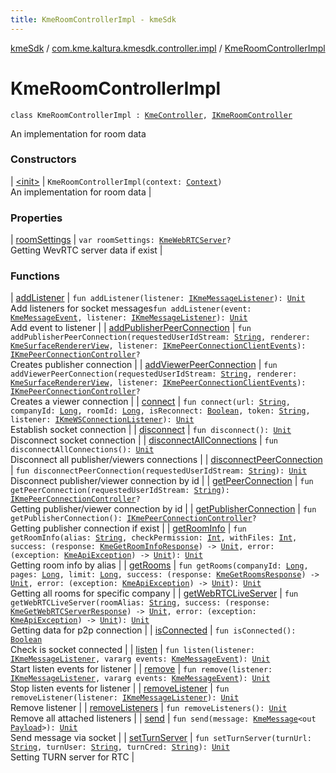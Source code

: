 ```yaml
---
title: KmeRoomControllerImpl - kmeSdk
---
```


[kmeSdk](../../index.html) / [com.kme.kaltura.kmesdk.controller.impl](../index.html) / [KmeRoomControllerImpl](./index.html)

# KmeRoomControllerImpl

`class KmeRoomControllerImpl : `[`KmeController`](../-kme-controller/index.html)`, `[`IKmeRoomController`](../../com.kme.kaltura.kmesdk.controller/-i-kme-room-controller/index.html)

An implementation for room data

### Constructors

| [&lt;init&gt;](-init-.html) | `KmeRoomControllerImpl(context: `[`Context`](https://developer.android.com/reference/android/content/Context.html)`)`<br>An implementation for room data |

### Properties

| [roomSettings](room-settings.html) | `var roomSettings: `[`KmeWebRTCServer`](../../com.kme.kaltura.kmesdk.rest.response.room/-kme-web-r-t-c-server/index.html)`?`<br>Getting WevRTC server data if exist |

### Functions

| [addListener](add-listener.html) | `fun addListener(listener: `[`IKmeMessageListener`](../../com.kme.kaltura.kmesdk.ws/-i-kme-message-listener/index.html)`): `[`Unit`](https://kotlinlang.org/api/latest/jvm/stdlib/kotlin/-unit/index.html)<br>Add listeners for socket messages`fun addListener(event: `[`KmeMessageEvent`](../../com.kme.kaltura.kmesdk.ws.message/-kme-message-event/index.html)`, listener: `[`IKmeMessageListener`](../../com.kme.kaltura.kmesdk.ws/-i-kme-message-listener/index.html)`): `[`Unit`](https://kotlinlang.org/api/latest/jvm/stdlib/kotlin/-unit/index.html)<br>Add event to listener |
| [addPublisherPeerConnection](add-publisher-peer-connection.html) | `fun addPublisherPeerConnection(requestedUserIdStream: `[`String`](https://kotlinlang.org/api/latest/jvm/stdlib/kotlin/-string/index.html)`, renderer: `[`KmeSurfaceRendererView`](../../com.kme.kaltura.kmesdk.webrtc.view/-kme-surface-renderer-view/index.html)`, listener: `[`IKmePeerConnectionClientEvents`](../../com.kme.kaltura.kmesdk.webrtc.peerconnection/-i-kme-peer-connection-client-events/index.html)`): `[`IKmePeerConnectionController`](../../com.kme.kaltura.kmesdk.controller/-i-kme-peer-connection-controller/index.html)`?`<br>Creates publisher connection |
| [addViewerPeerConnection](add-viewer-peer-connection.html) | `fun addViewerPeerConnection(requestedUserIdStream: `[`String`](https://kotlinlang.org/api/latest/jvm/stdlib/kotlin/-string/index.html)`, renderer: `[`KmeSurfaceRendererView`](../../com.kme.kaltura.kmesdk.webrtc.view/-kme-surface-renderer-view/index.html)`, listener: `[`IKmePeerConnectionClientEvents`](../../com.kme.kaltura.kmesdk.webrtc.peerconnection/-i-kme-peer-connection-client-events/index.html)`): `[`IKmePeerConnectionController`](../../com.kme.kaltura.kmesdk.controller/-i-kme-peer-connection-controller/index.html)`?`<br>Creates a viewer connection |
| [connect](connect.html) | `fun connect(url: `[`String`](https://kotlinlang.org/api/latest/jvm/stdlib/kotlin/-string/index.html)`, companyId: `[`Long`](https://kotlinlang.org/api/latest/jvm/stdlib/kotlin/-long/index.html)`, roomId: `[`Long`](https://kotlinlang.org/api/latest/jvm/stdlib/kotlin/-long/index.html)`, isReconnect: `[`Boolean`](https://kotlinlang.org/api/latest/jvm/stdlib/kotlin/-boolean/index.html)`, token: `[`String`](https://kotlinlang.org/api/latest/jvm/stdlib/kotlin/-string/index.html)`, listener: `[`IKmeWSConnectionListener`](../../com.kme.kaltura.kmesdk.ws/-i-kme-w-s-connection-listener/index.html)`): `[`Unit`](https://kotlinlang.org/api/latest/jvm/stdlib/kotlin/-unit/index.html)<br>Establish socket connection |
| [disconnect](disconnect.html) | `fun disconnect(): `[`Unit`](https://kotlinlang.org/api/latest/jvm/stdlib/kotlin/-unit/index.html)<br>Disconnect socket connection |
| [disconnectAllConnections](disconnect-all-connections.html) | `fun disconnectAllConnections(): `[`Unit`](https://kotlinlang.org/api/latest/jvm/stdlib/kotlin/-unit/index.html)<br>Disconnect all publisher/viewers connections |
| [disconnectPeerConnection](disconnect-peer-connection.html) | `fun disconnectPeerConnection(requestedUserIdStream: `[`String`](https://kotlinlang.org/api/latest/jvm/stdlib/kotlin/-string/index.html)`): `[`Unit`](https://kotlinlang.org/api/latest/jvm/stdlib/kotlin/-unit/index.html)<br>Disconnect publisher/viewer connection by id |
| [getPeerConnection](get-peer-connection.html) | `fun getPeerConnection(requestedUserIdStream: `[`String`](https://kotlinlang.org/api/latest/jvm/stdlib/kotlin/-string/index.html)`): `[`IKmePeerConnectionController`](../../com.kme.kaltura.kmesdk.controller/-i-kme-peer-connection-controller/index.html)`?`<br>Getting publisher/viewer connection by id |
| [getPublisherConnection](get-publisher-connection.html) | `fun getPublisherConnection(): `[`IKmePeerConnectionController`](../../com.kme.kaltura.kmesdk.controller/-i-kme-peer-connection-controller/index.html)`?`<br>Getting publisher connection if exist |
| [getRoomInfo](get-room-info.html) | `fun getRoomInfo(alias: `[`String`](https://kotlinlang.org/api/latest/jvm/stdlib/kotlin/-string/index.html)`, checkPermission: `[`Int`](https://kotlinlang.org/api/latest/jvm/stdlib/kotlin/-int/index.html)`, withFiles: `[`Int`](https://kotlinlang.org/api/latest/jvm/stdlib/kotlin/-int/index.html)`, success: (response: `[`KmeGetRoomInfoResponse`](../../com.kme.kaltura.kmesdk.rest.response.room/-kme-get-room-info-response/index.html)`) -> `[`Unit`](https://kotlinlang.org/api/latest/jvm/stdlib/kotlin/-unit/index.html)`, error: (exception: `[`KmeApiException`](../../com.kme.kaltura.kmesdk.rest/-kme-api-exception/index.html)`) -> `[`Unit`](https://kotlinlang.org/api/latest/jvm/stdlib/kotlin/-unit/index.html)`): `[`Unit`](https://kotlinlang.org/api/latest/jvm/stdlib/kotlin/-unit/index.html)<br>Getting room info by alias |
| [getRooms](get-rooms.html) | `fun getRooms(companyId: `[`Long`](https://kotlinlang.org/api/latest/jvm/stdlib/kotlin/-long/index.html)`, pages: `[`Long`](https://kotlinlang.org/api/latest/jvm/stdlib/kotlin/-long/index.html)`, limit: `[`Long`](https://kotlinlang.org/api/latest/jvm/stdlib/kotlin/-long/index.html)`, success: (response: `[`KmeGetRoomsResponse`](../../com.kme.kaltura.kmesdk.rest.response.room/-kme-get-rooms-response/index.html)`) -> `[`Unit`](https://kotlinlang.org/api/latest/jvm/stdlib/kotlin/-unit/index.html)`, error: (exception: `[`KmeApiException`](../../com.kme.kaltura.kmesdk.rest/-kme-api-exception/index.html)`) -> `[`Unit`](https://kotlinlang.org/api/latest/jvm/stdlib/kotlin/-unit/index.html)`): `[`Unit`](https://kotlinlang.org/api/latest/jvm/stdlib/kotlin/-unit/index.html)<br>Getting all rooms for specific company |
| [getWebRTCLiveServer](get-web-r-t-c-live-server.html) | `fun getWebRTCLiveServer(roomAlias: `[`String`](https://kotlinlang.org/api/latest/jvm/stdlib/kotlin/-string/index.html)`, success: (response: `[`KmeGetWebRTCServerResponse`](../../com.kme.kaltura.kmesdk.rest.response.room/-kme-get-web-r-t-c-server-response/index.html)`) -> `[`Unit`](https://kotlinlang.org/api/latest/jvm/stdlib/kotlin/-unit/index.html)`, error: (exception: `[`KmeApiException`](../../com.kme.kaltura.kmesdk.rest/-kme-api-exception/index.html)`) -> `[`Unit`](https://kotlinlang.org/api/latest/jvm/stdlib/kotlin/-unit/index.html)`): `[`Unit`](https://kotlinlang.org/api/latest/jvm/stdlib/kotlin/-unit/index.html)<br>Getting data for p2p connection |
| [isConnected](is-connected.html) | `fun isConnected(): `[`Boolean`](https://kotlinlang.org/api/latest/jvm/stdlib/kotlin/-boolean/index.html)<br>Check is socket connected |
| [listen](listen.html) | `fun listen(listener: `[`IKmeMessageListener`](../../com.kme.kaltura.kmesdk.ws/-i-kme-message-listener/index.html)`, vararg events: `[`KmeMessageEvent`](../../com.kme.kaltura.kmesdk.ws.message/-kme-message-event/index.html)`): `[`Unit`](https://kotlinlang.org/api/latest/jvm/stdlib/kotlin/-unit/index.html)<br>Start listen events for listener |
| [remove](remove.html) | `fun remove(listener: `[`IKmeMessageListener`](../../com.kme.kaltura.kmesdk.ws/-i-kme-message-listener/index.html)`, vararg events: `[`KmeMessageEvent`](../../com.kme.kaltura.kmesdk.ws.message/-kme-message-event/index.html)`): `[`Unit`](https://kotlinlang.org/api/latest/jvm/stdlib/kotlin/-unit/index.html)<br>Stop listen events for listener |
| [removeListener](remove-listener.html) | `fun removeListener(listener: `[`IKmeMessageListener`](../../com.kme.kaltura.kmesdk.ws/-i-kme-message-listener/index.html)`): `[`Unit`](https://kotlinlang.org/api/latest/jvm/stdlib/kotlin/-unit/index.html)<br>Remove listener |
| [removeListeners](remove-listeners.html) | `fun removeListeners(): `[`Unit`](https://kotlinlang.org/api/latest/jvm/stdlib/kotlin/-unit/index.html)<br>Remove all attached listeners |
| [send](send.html) | `fun send(message: `[`KmeMessage`](../../com.kme.kaltura.kmesdk.ws.message/-kme-message/index.html)`<out `[`Payload`](../../com.kme.kaltura.kmesdk.ws.message/-kme-message/-payload/index.html)`>): `[`Unit`](https://kotlinlang.org/api/latest/jvm/stdlib/kotlin/-unit/index.html)<br>Send message via socket |
| [setTurnServer](set-turn-server.html) | `fun setTurnServer(turnUrl: `[`String`](https://kotlinlang.org/api/latest/jvm/stdlib/kotlin/-string/index.html)`, turnUser: `[`String`](https://kotlinlang.org/api/latest/jvm/stdlib/kotlin/-string/index.html)`, turnCred: `[`String`](https://kotlinlang.org/api/latest/jvm/stdlib/kotlin/-string/index.html)`): `[`Unit`](https://kotlinlang.org/api/latest/jvm/stdlib/kotlin/-unit/index.html)<br>Setting TURN server for RTC |

